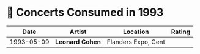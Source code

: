 # 🎤 Concerts Consumed in 1993

| Date | Artist | Location | Rating |
| --- | --- | --- | --- |
| 1993-05-09 | **Leonard Cohen** | Flanders Expo, Gent | ️ |